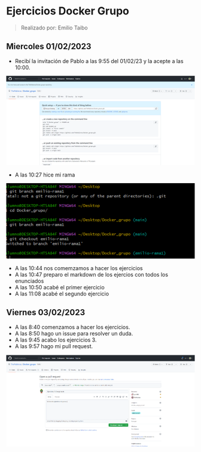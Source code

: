 # Ejercicios Docker Grupo
> Realizado por: Emilio Taibo

## Miercoles 01/02/2023

- Recibí la invitación de Pablo a las 9:55 del 01/02/23 y la acepte a las 10:00.

![](assets/CP1.png)

- A las 10:27 hice mi rama

![](assets/CP2.png)

- A las 10:44 nos comemzamos a hacer los ejercicios
- A las 10:47 preparo el markdown de los ejercios con todos los enunciados
- A las 10:50 acabé el primer ejercicio
- A las 11:08 acabé el segundo ejercicio

## Viernes 03/02/2023

- A las 8:40 comenzamos a hacer los ejercicios.
- A las 8:50 hago un issue para resolver un duda. 
- A las 9:45 acabo los ejercicios 3.
- A las 9:57 hago mi pull request.

![](assets/CP3.PNG)


